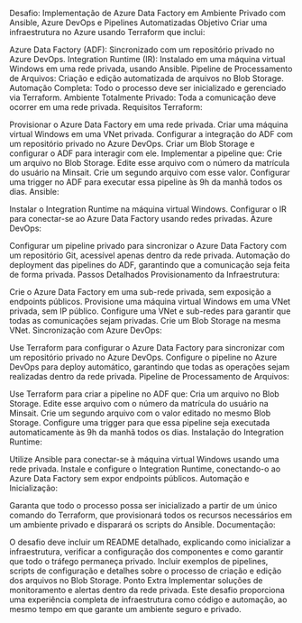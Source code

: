 Desafio: Implementação de Azure Data Factory em Ambiente Privado com Ansible, Azure DevOps e Pipelines Automatizadas
Objetivo
Criar uma infraestrutura no Azure usando Terraform que inclui:

Azure Data Factory (ADF): Sincronizado com um repositório privado no Azure DevOps.
Integration Runtime (IR): Instalado em uma máquina virtual Windows em uma rede privada, usando Ansible.
Pipeline de Processamento de Arquivos: Criação e edição automatizada de arquivos no Blob Storage.
Automação Completa: Todo o processo deve ser inicializado e gerenciado via Terraform.
Ambiente Totalmente Privado: Toda a comunicação deve ocorrer em uma rede privada.
Requisitos
Terraform:

Provisionar o Azure Data Factory em uma rede privada.
Criar uma máquina virtual Windows em uma VNet privada.
Configurar a integração do ADF com um repositório privado no Azure DevOps.
Criar um Blob Storage e configurar o ADF para interagir com ele.
Implementar a pipeline que:
Crie um arquivo no Blob Storage.
Edite esse arquivo com o número da matrícula do usuário na Minsait.
Crie um segundo arquivo com esse valor.
Configurar uma trigger no ADF para executar essa pipeline às 9h da manhã todos os dias.
Ansible:

Instalar o Integration Runtime na máquina virtual Windows.
Configurar o IR para conectar-se ao Azure Data Factory usando redes privadas.
Azure DevOps:

Configurar um pipeline privado para sincronizar o Azure Data Factory com um repositório Git, acessível apenas dentro da rede privada.
Automação do deployment das pipelines do ADF, garantindo que a comunicação seja feita de forma privada.
Passos Detalhados
Provisionamento da Infraestrutura:

Crie o Azure Data Factory em uma sub-rede privada, sem exposição a endpoints públicos.
Provisione uma máquina virtual Windows em uma VNet privada, sem IP público.
Configure uma VNet e sub-redes para garantir que todas as comunicações sejam privadas.
Crie um Blob Storage na mesma VNet.
Sincronização com Azure DevOps:

Use Terraform para configurar o Azure Data Factory para sincronizar com um repositório privado no Azure DevOps.
Configure o pipeline no Azure DevOps para deploy automático, garantindo que todas as operações sejam realizadas dentro da rede privada.
Pipeline de Processamento de Arquivos:

Use Terraform para criar a pipeline no ADF que:
Cria um arquivo no Blob Storage.
Edite esse arquivo com o número da matrícula do usuário na Minsait.
Crie um segundo arquivo com o valor editado no mesmo Blob Storage.
Configure uma trigger para que essa pipeline seja executada automaticamente às 9h da manhã todos os dias.
Instalação do Integration Runtime:

Utilize Ansible para conectar-se à máquina virtual Windows usando uma rede privada.
Instale e configure o Integration Runtime, conectando-o ao Azure Data Factory sem expor endpoints públicos.
Automação e Inicialização:

Garanta que todo o processo possa ser inicializado a partir de um único comando do Terraform, que provisionará todos os recursos necessários em um ambiente privado e disparará os scripts do Ansible.
Documentação:

O desafio deve incluir um README detalhado, explicando como inicializar a infraestrutura, verificar a configuração dos componentes e como garantir que todo o tráfego permaneça privado.
Incluir exemplos de pipelines, scripts de configuração e detalhes sobre o processo de criação e edição dos arquivos no Blob Storage.
Ponto Extra
Implementar soluções de monitoramento e alertas dentro da rede privada.
Este desafio proporciona uma experiência completa de infraestrutura como código e automação, ao mesmo tempo em que garante um ambiente seguro e privado.
